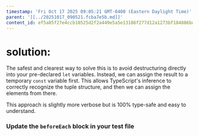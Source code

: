 ```yaml
---
timestamp: 'Fri Oct 17 2025 09:05:21 GMT-0400 (Eastern Daylight Time)'
parent: '[[../20251017_090521.fcba7e5b.md]]'
content_id: ef5a85f27e4ccb10525d2f2a449e5a5e13186f277d12a1273bf184886bd31987
---
```


# solution:

The safest and clearest way to solve this is to avoid destructuring directly into your pre-declared `let` variables. Instead, we can assign the result to a temporary `const` variable first. This allows TypeScript's inference to correctly recognize the tuple structure, and then we can assign the elements from there.

This approach is slightly more verbose but is 100% type-safe and easy to understand.

### Update the `beforeEach` block in your test file
